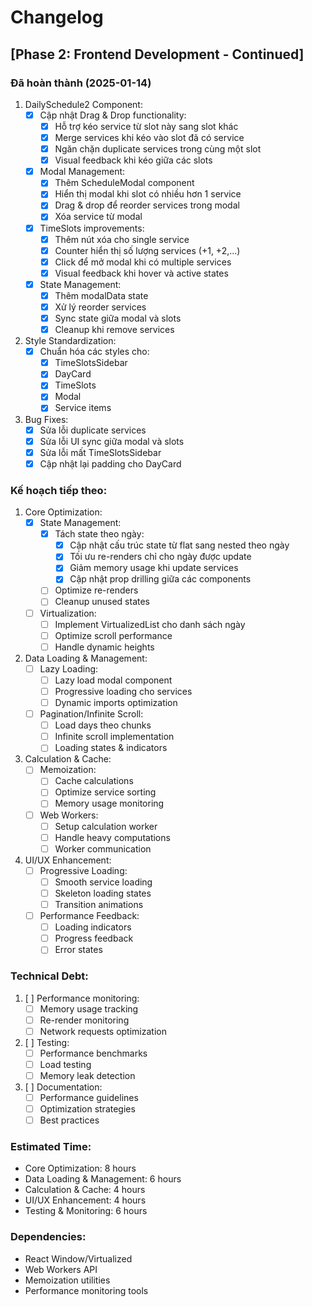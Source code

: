 # Changelog

## [Phase 2: Frontend Development - Continued]

### Đã hoàn thành (2025-01-14)

1. DailySchedule2 Component:
   - [x] Cập nhật Drag & Drop functionality:
     - [x] Hỗ trợ kéo service từ slot này sang slot khác
     - [x] Merge services khi kéo vào slot đã có service
     - [x] Ngăn chặn duplicate services trong cùng một slot
     - [x] Visual feedback khi kéo giữa các slots

   - [x] Modal Management:
     - [x] Thêm ScheduleModal component
     - [x] Hiển thị modal khi slot có nhiều hơn 1 service
     - [x] Drag & drop để reorder services trong modal
     - [x] Xóa service từ modal

   - [x] TimeSlots improvements:
     - [x] Thêm nút xóa cho single service
     - [x] Counter hiển thị số lượng services (+1, +2,...)
     - [x] Click để mở modal khi có multiple services
     - [x] Visual feedback khi hover và active states

   - [x] State Management:
     - [x] Thêm modalData state
     - [x] Xử lý reorder services
     - [x] Sync state giữa modal và slots
     - [x] Cleanup khi remove services

2. Style Standardization:
   - [x] Chuẩn hóa các styles cho:
     - [x] TimeSlotsSidebar
     - [x] DayCard
     - [x] TimeSlots
     - [x] Modal
     - [x] Service items

3. Bug Fixes:
   - [x] Sửa lỗi duplicate services
   - [x] Sửa lỗi UI sync giữa modal và slots
   - [x] Sửa lỗi mất TimeSlotsSidebar
   - [x] Cập nhật lại padding cho DayCard

### Kế hoạch tiếp theo:

1. Core Optimization:
   - [x] State Management:
     - [x] Tách state theo ngày:
       - [x] Cập nhật cấu trúc state từ flat sang nested theo ngày
       - [x] Tối ưu re-renders chỉ cho ngày được update
       - [x] Giảm memory usage khi update services
       - [x] Cập nhật prop drilling giữa các components
     - [ ] Optimize re-renders
     - [ ] Cleanup unused states
   - [ ] Virtualization:
     - [ ] Implement VirtualizedList cho danh sách ngày
     - [ ] Optimize scroll performance
     - [ ] Handle dynamic heights

2. Data Loading & Management:
   - [ ] Lazy Loading:
     - [ ] Lazy load modal component
     - [ ] Progressive loading cho services
     - [ ] Dynamic imports optimization
   - [ ] Pagination/Infinite Scroll:
     - [ ] Load days theo chunks
     - [ ] Infinite scroll implementation
     - [ ] Loading states & indicators

3. Calculation & Cache:
   - [ ] Memoization:
     - [ ] Cache calculations
     - [ ] Optimize service sorting
     - [ ] Memory usage monitoring
   - [ ] Web Workers:
     - [ ] Setup calculation worker
     - [ ] Handle heavy computations
     - [ ] Worker communication

4. UI/UX Enhancement:
   - [ ] Progressive Loading:
     - [ ] Smooth service loading
     - [ ] Skeleton loading states
     - [ ] Transition animations
   - [ ] Performance Feedback:
     - [ ] Loading indicators
     - [ ] Progress feedback
     - [ ] Error states

### Technical Debt:
1. [ ] Performance monitoring:
   - [ ] Memory usage tracking
   - [ ] Re-render monitoring
   - [ ] Network requests optimization
2. [ ] Testing:
   - [ ] Performance benchmarks
   - [ ] Load testing
   - [ ] Memory leak detection
3. [ ] Documentation:
   - [ ] Performance guidelines
   - [ ] Optimization strategies
   - [ ] Best practices

### Estimated Time:
- Core Optimization: 8 hours
- Data Loading & Management: 6 hours
- Calculation & Cache: 4 hours
- UI/UX Enhancement: 4 hours
- Testing & Monitoring: 6 hours

### Dependencies:
- React Window/Virtualized
- Web Workers API
- Memoization utilities
- Performance monitoring tools 